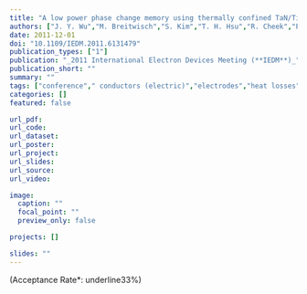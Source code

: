 ```yaml
---
title: "A low power phase change memory using thermally confined TaN/TiN bottom electrode"
authors: ["J. Y. Wu","M. Breitwisch","S. Kim","T. H. Hsu","R. Cheek","P. Y. Du","Jing Li","E. K. Lai","Y. Zhu","T. Y. Wang","H. Y. Cheng","A. Schrott","E. A. Joseph","R. Dasaka","S. Raoux","M. H. Lee","H. L. Lung","C. Lam"]
date: 2011-12-01
doi: "10.1109/IEDM.2011.6131479"
publication_types: ["1"]
publication: "_2011 International Electron Devices Meeting (**IEDM**)_"
publication_short: ""
summary: ""
tags: ["conference"," conductors (electric)","electrodes","heat losses","integrated circuit reliability","low-power electronics","phase change memories","tantalum compounds","thermal insulation","titanium compounds","tan-tin","current 30 mua","electrical conductivity","electrothermal simulation","low power pcm","low power phase change memory","size 1.5 nm","size 39 nm","storage capacity 256 mbit","thermal barrier","thermal insulation","thermally confined bottom electrode","electrodes","heating","phase change memory","solids","thermal resistance","tin"]
categories: []
featured: false

url_pdf:
url_code:
url_dataset:
url_poster:
url_project:
url_slides:
url_source:
url_video:

image:
  caption: ""
  focal_point: ""
  preview_only: false

projects: []

slides: ""
---
```


(Acceptance Rate*: underline33%)
